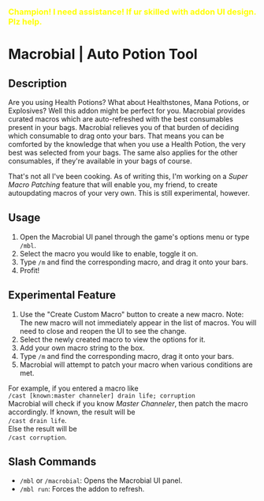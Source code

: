 ### <span style="color:yellow">Champion! I need assistance! If ur skilled with addon UI design. Plz help.</span>

# Macrobial | Auto Potion Tool

## Description

Are you using Health Potions? What about Healthstones, Mana Potions, or
Explosives? Well this addon might be perfect for you. Macrobial provides curated
macros which are auto-refreshed with the best consumables present in your bags.
Macrobial relieves you of that burden of deciding which consumable to drag onto
your bars. That means you can be comforted by the knowledge that when you use a
Health Potion, the very best was selected from your bags. The same also applies
for the other consumables, if they're available in your bags of course.

That's not all I've been cooking. As of writing this, I'm working on a _Super
Macro Patching_ feature that will enable you, my friend, to create autoupdating
macros of your very own. This is still experimental, however.

## Usage

1. Open the Macrobial UI panel through the game's options menu or type `/mbl`.
2. Select the macro you would like to enable, toggle it on.
3. Type `/m` and find the corresponding macro, and drag it onto your bars.
4. Profit!

## Experimental Feature

1. Use the "Create Custom Macro" button to create a new macro. Note: The new
   macro will not immediately appear in the list of macros. You will need to
   close and reopen the UI to see the change.
2. Select the newly created macro to view the options for it.
3. Add your own macro string to the box.
4. Type `/m` and find the corresponding macro, drag it onto your bars.
5. Macrobial will attempt to patch your macro when various conditions are met.

For example, if you entered a macro like  
`/cast [known:master channeler] drain life; corruption`  
Macrobial will check if you know _Master Channeler_, then patch the macro
accordingly. If known, the result will be  
`/cast drain life`.  
Else the result will be  
`/cast corruption`.

## Slash Commands

- `/mbl` or `/macrobial`: Opens the Macrobial UI panel.
- `/mbl run`: Forces the addon to refresh.
